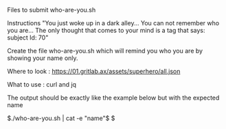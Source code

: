 Files to submit
who-are-you.sh

Instructions
"You just woke up in a dark alley... You can not remember who you are... The only thought that comes to your mind is a tag that says: subject Id: 70"

Create the file who-are-you.sh which will remind you who you are by showing your name only.

Where to look : https://01.gritlab.ax/assets/superhero/all.json

What to use : curl and jq

The output should be exactly like the example below but with the expected name

$./who-are-you.sh | cat -e
"name"$
$
